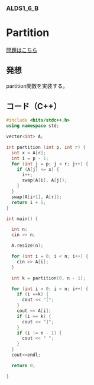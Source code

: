 ### ALDS1_6_B

# Partition

  [問題はこちら](https://onlinejudge.u-aizu.ac.jp/courses/lesson/1/ALDS1/6/ALDS1_6_B)


## 発想

  partition関数を実装する。


## コード（C++）

```cpp
#include <bits/stdc++.h>
using namespace std;

vector<int> A;

int partition (int p, int r) {
  int x = A[r];
  int i = p - 1;
  for (int j = p; j < r; j++) {
    if (A[j] <= x) {
      i++;
      swap(A[i], A[j]);
    }
  }
  swap(A[i+1], A[r]);
  return i + 1;
}

int main() {

  int n;
  cin >> n;

  A.resize(n);

  for (int i = 0; i < n; i++) {
    cin >> A[i];
  }

  int k = partition(0, n - 1);

  for (int i = 0; i < n; i++) {
    if (i ==k) {
      cout << "[";
    }
    cout << A[i];
    if (i == k) {
      cout << "]";
    }
    if (i != n - 1) {
      cout << " ";
    }
  }
  cout<<endl;

  return 0;

}
```
